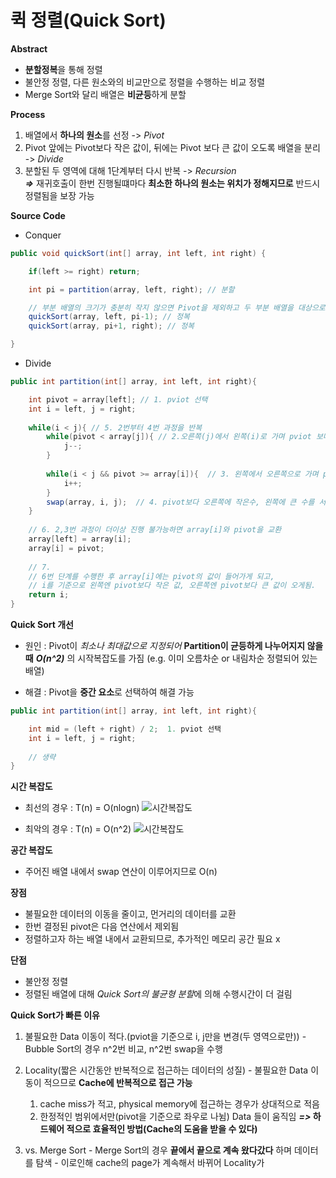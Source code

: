 # 퀵 정렬(Quick Sort)  
**Abstract**
  - **분할정복**을 통해 정렬
  - 불안정 정렬, 다른 원소와의 비교만으로 정렬을 수행하는 비교 정렬
  - Merge Sort와 달리 배열은 **비균등**하게 분할  


**Process**
  1. 배열에서 **하나의 원소**를 선정 -> *Pivot*
  2. Pivot 앞에는 Pivot보다 작은 값이, 뒤에는 Pivot 보다 큰 값이 오도록 배열을 분리 -> *Divide*
  3. 분할된 두 영역에 대해 1단계부터 다시 반복 -> *Recursion*  
      **_=>_** 재귀호출이 한번 진행될떄마다 **최소한 하나의 원소는 위치가 정해지므로** 반드시 정렬됨을 보장 가능  


**Source Code**
  - Conquer
  ```java
  public void quickSort(int[] array, int left, int right) {

      if(left >= right) return;

      int pi = partition(array, left, right); // 분할

      // 부분 배열의 크기가 충분히 작지 않으면 Pivot을 제외하고 두 부분 배열을 대상으로 순환 호출
      quickSort(array, left, pi-1); // 정복
      quickSort(array, pi+1, right); // 정복

  }
  ```
  
  - Divide
  ```java
  public int partition(int[] array, int left, int right){
  
      int pivot = array[left]; // 1. pviot 선택
      int i = left, j = right;
      
      while(i < j){ // 5. 2번부터 4번 과정을 반복
          while(pivot < array[j]){ // 2.오른쪽(j)에서 왼쪽(i)로 가며 pviot 보다 작은 수를 탐색
              j--;
          }
          
          while(i < j && pivot >= array[i]){  // 3. 왼쪽에서 오른쪽으로 가며 pivot 보다 큰 수를 탐색
              i++;
          }
          swap(array, i, j);  // 4. pivot보다 오른쪽에 작은수, 왼쪽에 큰 수를 서로 교환
      }
      
      // 6. 2,3번 과정이 더이상 진행 불가능하면 array[i]와 pivot을 교환
      array[left] = array[i];
      array[i] = pivot;
      
      // 7. 
      // 6번 단계를 수행한 후 array[i]에는 pivot의 값이 들어가게 되고,
      // i를 기준으로 왼쪽엔 pivot보다 작은 값, 오른쪽엔 pivot보다 큰 값이 오게됨.
      return i;
  }
  ```
  

**Quick Sort 개선**
  - 원인 : Pivot이 *최소나 최대값으로 지정되어* **Partition이 균등하게 나누어지지 않을때** **_O(n^2)_** 의 시작복잡도를 가짐
           (e.g. 이미 오름차순 or 내림차순 정렬되어 있는 배열)
           
  - 해결 : Pivot을 **중간 요소**로 선택하여 해결 가능
  ```java
  public int partition(int[] array, int left, int right){
  
      int mid = (left + right) / 2;  1. pviot 선택
      int i = left, j = right;
      
      // 생략
  }
  ```
 
**시간 복잡도**
  - 최선의 경우 : T(n) = O(nlogn)
  ![시간복잡도](./images/QuickSort_BestTC.jpeg)  
  
  - 최악의 경우 : T(n) = O(n^2)
  ![시간복잡도](./images/QuickSort_WorstTC.jpeg)
  
**공간 복잡도**
  - 주어진 배열 내에서 swap 연산이 이루어지므로 O(n)

**장점**
  - 불필요한 데이터의 이동을 줄이고, 먼거리의 데이터를 교환
  - 한번 결정된 pivot은 다음 연산에서 제외됨
  - 정렬하고자 하는 배열 내에서 교환되므로, 추가적인 메모리 공간 필요 x

**단점**
  - 불안정 정렬
  - 정렬된 배열에 대해 *Quick Sort의 불균형 분할*에 의해 수행시간이 더 걸림


**Quick Sort가 빠른 이유**
  1. 불필요한 Data 이동이 적다.(pviot을 기준으로 i, j만을 변경(두 영역으로만))
    - Bubble Sort의 경우 n^2번 비교, n^2번 swap을 수행

  2. Locality(짧은 시간동안 반복적으로 접근하는 데이터의 성질)
    - 불필요한 Data 이동이 적으므로 **Cache에 반복적으로 접근 가능**
       1. cache miss가 적고, physical memory에 접근하는 경우가 상대적으로 적음
       2. 한정적인 범위에서만(pivot을 기준으로 좌우로 나뉨) Data 들이 움직임
       **_=>_ 하드웨어 적으로 효율적인 방법(Cache의 도움을 받을 수 있다)** 
       
  3. vs. Merge Sort
    - Merge Sort의 경우 **끝에서 끝으로 계속 왔다갔다** 하며 데이터를 탐색
    - 이로인해 cache의 page가 계속해서 바뀌어 Locality가 
     
